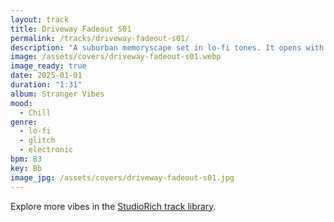 ```yaml
---
layout: track
title: Driveway Fadeout S01
permalink: /tracks/driveway-fadeout-s01/
description: "A suburban memoryscape set in lo‑fi tones. It opens with the hum of a car fading into distance before echo loops and slowed drums settle into place. A ghost‑like melody rises in the bridge, dissolving into silence pulled down by tape drag. At just 1:31, it feels like the end of a scene — a fleeting cooldown where presence lingers longer than sound."
image: /assets/covers/driveway-fadeout-s01.webp
image_ready: true
date: 2025-01-01
duration: "1:31"
album: Stranger Vibes
mood:
  - Chill
genre:
  - lo-fi
  - glitch
  - electronic
bpm: 83
key: Bb
image_jpg: /assets/covers/driveway-fadeout-s01.jpg
---
```


Explore more vibes in the [StudioRich track library](/tracks/).
